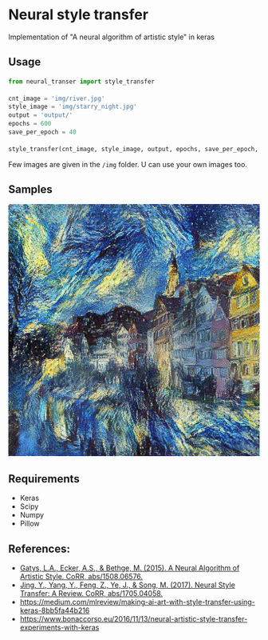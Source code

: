 # Neural style transfer
Implementation of "A neural algorithm of artistic style" in keras

## Usage

```python
from neural_transer import style_transfer

cnt_image = 'img/river.jpg'
style_image = 'img/starry_night.jpg'
output = 'output/'
epochs = 600
save_per_epoch = 40

style_transfer(cnt_image, style_image, output, epochs, save_per_epoch, random_canvas=True)
```

Few images are given in the `/img` folder. U can use your own images too.

## Samples

![Sample output](img/sample.jpg)

## Requirements
* Keras
* Scipy
* Numpy
* Pillow

## References:
* [Gatys, L.A., Ecker, A.S., & Bethge, M. (2015). A Neural Algorithm of Artistic Style. CoRR, abs/1508.06576.](https://arxiv.org/abs/1508.06576)
* [Jing, Y., Yang, Y., Feng, Z., Ye, J., & Song, M. (2017). Neural Style Transfer: A Review. CoRR, abs/1705.04058.](https://arxiv.org/abs/1705.04058v6)
* https://medium.com/mlreview/making-ai-art-with-style-transfer-using-keras-8bb5fa44b216
* https://www.bonaccorso.eu/2016/11/13/neural-artistic-style-transfer-experiments-with-keras
